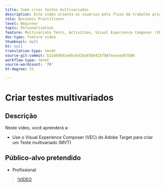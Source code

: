 ```yaml
---
title: Como criar testes multivariados
description: Este vídeo orienta os usuários pelo fluxo de trabalho principal para criar um Teste multivariado (MVT) no Adobe Target. Saiba mais sobre as etapas para criar e interpretar MVTs.
role: Business Practitioner
level: Beginner
topic: Personalization
feature: Multivariate Tests, Activities, Visual Experience Composer (VEC)
doc-type: feature video
thumbnail: null
kt: null
translation-type: tm+mt
source-git-commit: b21d69b01e6bc6d2ba93b6425f86feacee567b06
workflow-type: tm+mt
source-wordcount: '70'
ht-degree: 1%

---
```



# Criar testes multivariados

## Descrição

Neste vídeo, você aprenderá a:

* Use o Visual Experience Composer (VEC) do Adobe Target para criar um Teste multivariado (MVT)

## Público-alvo pretendido

* Profissional

>[!VIDEO](https://video.tv.adobe.com/v/17395/?quality=12)